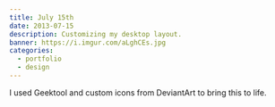 ```yaml
---
title: July 15th
date: 2013-07-15
description: Customizing my desktop layout.
banner: https://i.imgur.com/aLghCEs.jpg
categories:
  - portfolio
  - design
---
```


I used Geektool and custom icons from DeviantArt to bring this to life.
